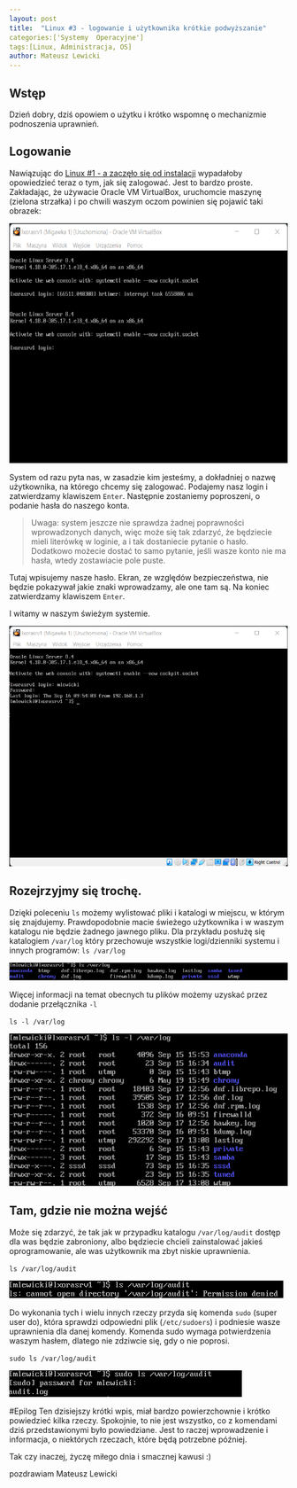 ```yaml
---
layout: post
title:  "Linux #3 - logowanie i użytkownika krótkie podwyższanie"
categories:['Systemy  Operacyjne']
tags:[Linux, Administracja, OS]
author: Mateusz Lewicki
---
```

## Wstęp
Dzień dobry, dziś opowiem o użytku i krótko wspomnę o mechanizmie podnoszenia uprawnień.

## Logowanie
Nawiązując do [Linux #1 - a zaczęło się od instalacji](https://mateuszlewicki.pl/systemy/operacyjne/2021/linux1.html) wypadałoby opowiedzieć teraz o tym, jak się zalogować. Jest to bardzo proste. Zakładając, że używacie Oracle VM VirtualBox, uruchomcie maszynę (zielona strzałka) i po chwili waszym oczom powinien się pojawić taki obrazek:

![users1](/assets/images/l3/u1.png)

System od razu pyta nas, w zasadzie kim jesteśmy, a dokładniej o nazwę użytkownika, na którego chcemy się zalogować.
Podajemy nasz login i zatwierdzamy klawiszem `Enter`. Następnie zostaniemy poproszeni, o podanie hasła do naszego konta.
> Uwaga: system jeszcze nie sprawdza żadnej poprawności wprowadzonych danych, więc może się tak zdarzyć, że będziecie mieli literówkę w loginie, a i tak dostaniecie pytanie o hasło. Dodatkowo możecie dostać to samo pytanie, jeśli wasze konto nie ma hasła, wtedy zostawiacie pole puste.

Tutaj wpisujemy nasze hasło. Ekran, ze względów bezpieczeństwa, nie będzie pokazywał jakie znaki wprowadzamy, ale one tam są. Na koniec zatwierdzamy klawiszem `Enter`.

I witamy w naszym świeżym systemie.

![users2](/assets/images/l3/u2.png)

## Rozejrzyjmy się trochę.
Dzięki poleceniu `ls` możemy wylistować pliki i katalogi w miejscu, w którym się znajdujemy. Prawdopodobnie macie świeżego użytkownika i w waszym katalogu nie będzie żadnego jawnego pliku.
Dla przykładu posłużę się katalogiem `/var/log` który przechowuje wszystkie logi/dzienniki systemu i innych programów:
`ls /var/log`

![users3](/assets/images/l3/u3.png)

Więcej informacji na temat obecnych tu plików możemy uzyskać przez dodanie przełącznika `-l`

`ls -l /var/log`

![users4](/assets/images/l3/u4.png)

## Tam, gdzie nie można wejść
Może się zdarzyć, że tak jak w przypadku katalogu `/var/log/audit` dostęp dla was będzie zabroniony, albo będziecie chcieli zainstalować jakieś oprogramowanie, ale was użytkownik ma zbyt niskie uprawnienia.

 `ls /var/log/audit`

![users5](/assets/images/l3/u5.png)

Do wykonania tych i wielu innych rzeczy przyda się komenda `sudo` (super user do), która sprawdzi odpowiedni plik (`/etc/sudoers`) i podniesie wasze uprawnienia dla danej komendy.
Komenda sudo wymaga potwierdzenia waszym hasłem, dlatego nie zdziwcie się, gdy o nie poprosi.

 `sudo ls /var/log/audit`

![users6](/assets/images/l3/u6.png)

#Epilog
Ten dzisiejszy krótki wpis, miał bardzo powierzchownie i krótko powiedzieć kilka rzeczy. Spokojnie, to nie jest wszystko, co z komendami dziś przedstawionymi było powiedziane. Jest to raczej wprowadzenie i informacja, o niektórych rzeczach, które będą potrzebne później.

Tak czy inaczej, życzę miłego dnia i smacznej kawusi :)

pozdrawiam
Mateusz Lewicki